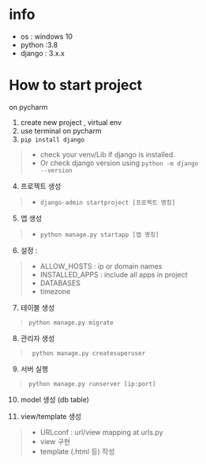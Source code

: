 # info 
- os : windows 10
- python :3.8
- django : 3.x.x

# How to start project 
on pycharm
1. create new project , virtual env
2. use terminal on pycharm
3. <code>pip install django</code>

> - check your venv/Lib if django is installed. 
> - Or check django version using <code>python -m django --version</code>

4. 프로젝트 생성
> - <code>django-admin startproject [프로젝트 명칭]</code>
5. 앱 생성 
> - <code>python manage.py startapp [앱 명칭]</code>
6. 설정 : 
> - ALLOW_HOSTS : ip or domain names
> - INSTALLED_APPS : include all apps in project
> - DATABASES
> - timezone

7. 테이블 생성 
> <code>python manage.py migrate</code>

8. 관리자 생성
> <code> python manage.py createsuperuser </code>

9. 서버 실행
> <code>python manage.py runserver [ip:port] </code>

10. model 생성 (db table)

11. view/template 생성
> - URLconf : url/view mapping at urls.py
> - view 구현
> - template (.html 등) 작성


	       
